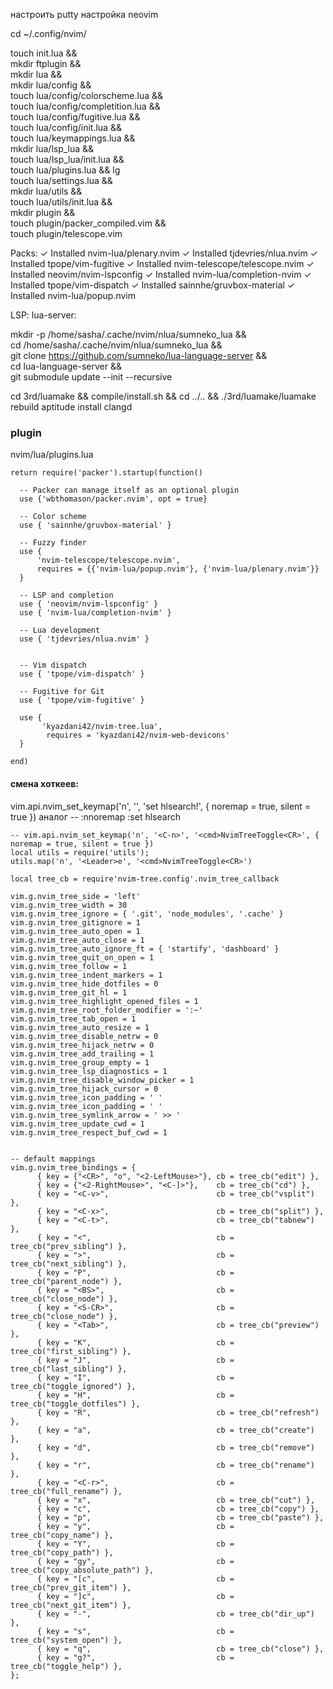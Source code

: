 настроить putty
настройка neovim 

cd ~/.config/nvim/

touch init.lua && \
mkdir ftplugin && \
mkdir lua && \
mkdir lua/config && \
touch lua/config/colorscheme.lua && \
touch lua/config/completition.lua && \
touch lua/config/fugitive.lua && \
touch lua/config/init.lua && \
touch lua/keymappings.lua && \
mkdir lua/lsp_lua && \
touch lua/lsp_lua/init.lua && \
touch lua/plugins.lua && lg\
touch lua/settings.lua && \
mkdir lua/utils && \
touch lua/utils/init.lua && \
mkdir plugin && \
touch plugin/packer_compiled.vim && \
touch plugin/telescope.vim



  Packs:
✓ Installed nvim-lua/plenary.nvim
✓ Installed tjdevries/nlua.nvim
✓ Installed tpope/vim-fugitive
✓ Installed nvim-telescope/telescope.nvim
✓ Installed neovim/nvim-lspconfig
✓ Installed nvim-lua/completion-nvim
✓ Installed tpope/vim-dispatch
✓ Installed sainnhe/gruvbox-material
✓ Installed nvim-lua/popup.nvim

LSP: 
lua-server:

mkdir -p /home/sasha/.cache/nvim/nlua/sumneko_lua &&\
cd /home/sasha/.cache/nvim/nlua/sumneko_lua &&\
git clone https://github.com/sumneko/lua-language-server &&\
cd lua-language-server &&\
git submodule update --init --recursive 

cd 3rd/luamake && compile/install.sh && cd ../.. && ./3rd/luamake/luamake rebuild
aptitude install clangd

###

### plugin
nvim/lua/plugins.lua
```
return require('packer').startup(function()

  -- Packer can manage itself as an optional plugin
  use {'wbthomason/packer.nvim', opt = true}

  -- Color scheme
  use { 'sainnhe/gruvbox-material' }

  -- Fuzzy finder
  use {
      'nvim-telescope/telescope.nvim',
      requires = {{'nvim-lua/popup.nvim'}, {'nvim-lua/plenary.nvim'}}
  }

  -- LSP and completion
  use { 'neovim/nvim-lspconfig' }
  use { 'nvim-lua/completion-nvim' }

  -- Lua development
  use { 'tjdevries/nlua.nvim' }


  -- Vim dispatch
  use { 'tpope/vim-dispatch' }

  -- Fugitive for Git
  use { 'tpope/vim-fugitive' }

  use {
       'kyazdani42/nvim-tree.lua',
        requires = 'kyazdani42/nvim-web-devicons'
  }

end)

```

#### смена хоткеев:
vim.api.nvim_set_keymap('n', '<Leader><Space>', '<cmd>set hlsearch!<CR>', { noremap = true, silent = true })
аналог -- :nnoremap <silent> <Leader><Space> :set hlsearch<CR>

```
-- vim.api.nvim_set_keymap('n', '<C-n>', '<cmd>NvimTreeToggle<CR>', { noremap = true, silent = true })
local utils = require('utils');
utils.map('n', '<Leader>e', '<cmd>NvimTreeToggle<CR>')

local tree_cb = require'nvim-tree.config'.nvim_tree_callback

vim.g.nvim_tree_side = 'left'
vim.g.nvim_tree_width = 30
vim.g.nvim_tree_ignore = { '.git', 'node_modules', '.cache' }
vim.g.nvim_tree_gitignore = 1
vim.g.nvim_tree_auto_open = 1
vim.g.nvim_tree_auto_close = 1
vim.g.nvim_tree_auto_ignore_ft = { 'startify', 'dashboard' }
vim.g.nvim_tree_quit_on_open = 1
vim.g.nvim_tree_follow = 1
vim.g.nvim_tree_indent_markers = 1
vim.g.nvim_tree_hide_dotfiles = 0
vim.g.nvim_tree_git_hl = 1
vim.g.nvim_tree_highlight_opened_files = 1
vim.g.nvim_tree_root_folder_modifier = ':~'
vim.g.nvim_tree_tab_open = 1
vim.g.nvim_tree_auto_resize = 1
vim.g.nvim_tree_disable_netrw = 0
vim.g.nvim_tree_hijack_netrw = 0
vim.g.nvim_tree_add_trailing = 1
vim.g.nvim_tree_group_empty = 1
vim.g.nvim_tree_lsp_diagnostics = 1
vim.g.nvim_tree_disable_window_picker = 1
vim.g.nvim_tree_hijack_cursor = 0
vim.g.nvim_tree_icon_padding = ' '
vim.g.nvim_tree_icon_padding = ' '
vim.g.nvim_tree_symlink_arrow = ' >> '
vim.g.nvim_tree_update_cwd = 1
vim.g.nvim_tree_respect_buf_cwd = 1


-- default mappings
vim.g.nvim_tree_bindings = {
      { key = {"<CR>", "o", "<2-LeftMouse>"}, cb = tree_cb("edit") },
      { key = {"<2-RightMouse>", "<C-]>"},    cb = tree_cb("cd") },
      { key = "<C-v>",                        cb = tree_cb("vsplit") },
      { key = "<C-x>",                        cb = tree_cb("split") },
      { key = "<C-t>",                        cb = tree_cb("tabnew") },
      { key = "<",                            cb = tree_cb("prev_sibling") },
      { key = ">",                            cb = tree_cb("next_sibling") },
      { key = "P",                            cb = tree_cb("parent_node") },
      { key = "<BS>",                         cb = tree_cb("close_node") },
      { key = "<S-CR>",                       cb = tree_cb("close_node") },
      { key = "<Tab>",                        cb = tree_cb("preview") },
      { key = "K",                            cb = tree_cb("first_sibling") },
      { key = "J",                            cb = tree_cb("last_sibling") },
      { key = "I",                            cb = tree_cb("toggle_ignored") },
      { key = "H",                            cb = tree_cb("toggle_dotfiles") },
      { key = "R",                            cb = tree_cb("refresh") },
      { key = "a",                            cb = tree_cb("create") },
      { key = "d",                            cb = tree_cb("remove") },
      { key = "r",                            cb = tree_cb("rename") },
      { key = "<C-r>",                        cb = tree_cb("full_rename") },
      { key = "x",                            cb = tree_cb("cut") },
      { key = "c",                            cb = tree_cb("copy") },
      { key = "p",                            cb = tree_cb("paste") },
      { key = "y",                            cb = tree_cb("copy_name") },
      { key = "Y",                            cb = tree_cb("copy_path") },
      { key = "gy",                           cb = tree_cb("copy_absolute_path") },
      { key = "[c",                           cb = tree_cb("prev_git_item") },
      { key = "]c",                           cb = tree_cb("next_git_item") },
      { key = "-",                            cb = tree_cb("dir_up") },
      { key = "s",                            cb = tree_cb("system_open") },
      { key = "q",                            cb = tree_cb("close") },
      { key = "g?",                           cb = tree_cb("toggle_help") },
};

```



